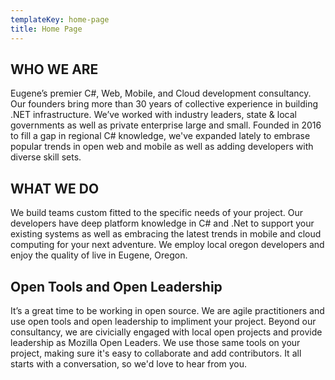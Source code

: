 ```yaml
---
templateKey: home-page
title: Home Page
---
```

<!-- ![](/img/black_hole_milkyway_header.jpg) -->

## WHO WE ARE

Eugene’s premier C#, Web, Mobile, and Cloud development consultancy. Our founders bring more than 30 years of collective experience in building .NET infrastructure. We’ve worked with industry leaders, state & local governments as well as private enterprise large and small.  Founded in 2016 to fill a gap in regional C# knowledge, we've expanded lately to embrase popular trends in open web and mobile as well as adding developers with diverse skill sets. 

## WHAT WE DO

We build teams custom fitted to the specific needs of your project.  Our developers have deep platform knowledge in C# and .Net to support your existing systems as well as embracing the latest trends in mobile and cloud computing for your next adventure.  We employ local oregon developers and enjoy the quality of live in Eugene, Oregon.

## Open Tools and Open Leadership

It’s a great time to be working in open source.  We are agile practitioners and use open tools and open leadership to impliment your project.  Beyond our consultancy, we are civicially engaged with local open projects and provide leadership as Mozilla Open Leaders.  We use those same tools on your project, making sure it's easy to collaborate and add contributors. It all starts with a conversation, so we'd love to hear from you. 

